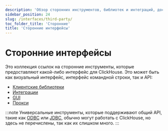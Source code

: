 ```yaml
---
description: 'Обзор сторонних инструментов, библиотек и интеграций, доступных для ClickHouse'
sidebar_position: 24
slug: /interfaces/third-party/
toc_folder_title: 'Сторонние'
title: 'Сторонние интерфейсы'
---
```



# Сторонние интерфейсы

Это коллекция ссылок на сторонние инструменты, которые предоставляют какой-либо интерфейс для ClickHouse. Это может быть как визуальный интерфейс, интерфейс командной строки, так и API:

- [Клиентские библиотеки](../../interfaces/third-party/client-libraries.md)
- [Интеграции](../../interfaces/third-party/integrations.md)
- [GUI](../../interfaces/third-party/gui.md)
- [Прокси](../../interfaces/third-party/proxy.md)

:::note
Универсальные инструменты, которые поддерживают общий API, такие как [ODBC](../../interfaces/odbc.md) или [JDBC](../../interfaces/jdbc.md), обычно могут работать с ClickHouse, но здесь не перечислены, так как их слишком много.
:::
